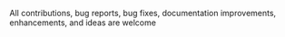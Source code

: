  All contributions, bug reports, bug fixes, documentation improvements, enhancements, and ideas are welcome
